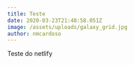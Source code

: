 ```yaml
---
title: Teste
date: 2020-03-23T21:48:58.051Z
image: /assets/uploads/galaxy_grid.jpg
author: nmcardoso
---
```

Teste do netlify